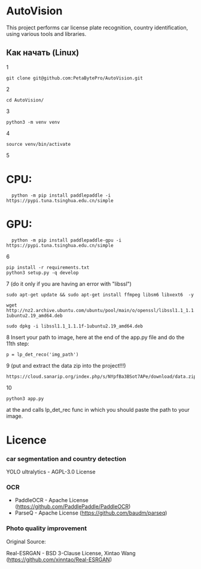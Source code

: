 # AutoVision
This project performs car license plate recognition, country identification, using various tools and libraries.




## Как начать (Linux)
1
```
git clone git@github.com:PetaBytePro/AutoVision.git
```
2
```
cd AutoVision/
```
3
```
python3 -m venv venv
```
4
```
source venv/bin/activate
```
5

# CPU:
```
  python -m pip install paddlepaddle -i https://pypi.tuna.tsinghua.edu.cn/simple
```
# GPU:
```  
  python -m pip install paddlepaddle-gpu -i https://pypi.tuna.tsinghua.edu.cn/simple
```
6
```
pip install -r requirements.txt
python3 setup.py -q develop
```
7 (do it only if you are having an error with "libssl")
```
sudo apt-get update && sudo apt-get install ffmpeg libsm6 libxext6  -y

wget http://nz2.archive.ubuntu.com/ubuntu/pool/main/o/openssl/libssl1.1_1.1.1f-1ubuntu2.19_amd64.deb

sudo dpkg -i libssl1.1_1.1.1f-1ubuntu2.19_amd64.deb
```
8
Insert your path to image, here at the end of the app.py file and do the 11th step:
```
p = lp_det_reco('img_path')
```
9 (put and extract the data zip into the project!!!)
```
https://cloud.sanarip.org/index.php/s/NYpfBa3BSot7APe/download/data.zip
```
10
```
python3 app.py
```

at the and calls lp_det_rec func in which you should paste the path to your image. 

# Licence

### car segmentation and country detection

YOLO ultralytics - AGPL-3.0 License

### OCR

- PaddleOCR - Apache License
  (https://github.com/PaddlePaddle/PaddleOCR)
- ParseQ - Apache License
  (https://github.com/baudm/parseq)

### Photo quality improvement

Original Source:

Real-ESRGAN - BSD 3-Clause License, Xintao Wang (https://github.com/xinntao/Real-ESRGAN)
